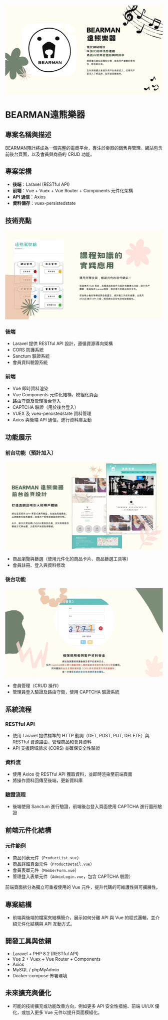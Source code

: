 ![image](https://github.com/appleDooog/bearman/blob/main/image/2.jpg)

# BEARMAN遠熊樂器

## 專案名稱與描述
BEARMAN預計將成為一個完整的電商平台，專注於樂器的銷售與管理。網站包含前後台頁面，以及會員與商品的 CRUD 功能。

## 專案架構
- **後端**：Laravel (RESTful API)
- **前端**：Vue + Vuex + Vue Router + Components 元件化架構
- **API 通信**：Axios
- **資料儲存**：vuex-persistedstate

## 技術亮點
![image](https://github.com/appleDooog/bearman/blob/main/image/5.jpg)
### 後端
- Laravel 提供 RESTful API 設計，遵循資源導向架構
- CORS 防護系統
- Sanctum 驗證系統
- 會員資料驗證系統

### 前端
- Vue 即時資料渲染
- Vue Components 元件化結構，模組化頁面
- 路由守衛及管理後台登入
- CAPTCHA 驗證（用於後台登入）
- VUEX 及 vuex-persistedstate 資料管理
- Axios 與後端 API 通信，進行資料庫互動

## 功能展示
### 前台功能（預計加入）
![image](https://github.com/appleDooog/bearman/blob/main/image/3.jpg)
- 商品瀏覽與篩選（使用元件化的商品卡片、商品篩選工具等）
- 會員註冊、登入與資料修改

### 後台功能
![image](https://github.com/appleDooog/bearman/blob/main/image/4.jpg)
- 會員管理（CRUD 操作）
- 管理員登入驗證及路由守衛，使用 CAPTCHA 驗證系統

## 系統流程
### RESTful API
- 使用 Laravel 提供標準的 HTTP 動詞（GET, POST, PUT, DELETE）與 RESTful 資源路由，管理商品和會員資料
- API 支援跨域請求 (CORS) 並確保安全性驗證

### 資料流
- 使用 Axios 從 RESTful API 獲取資料，並即時渲染至前端頁面
- 將操作資料回傳至後端，更新資料庫

### 驗證流程
- 後端使用 Sanctum 進行驗證，前端後台登入頁面使用 CAPTCHA 進行圖形驗證

## 前端元件化結構
### 元件範例
- 商品列表元件（`ProductList.vue`）
- 商品詳細頁面元件（`ProductDetail.vue`）
- 會員表單元件（`MemberForm.vue`）
- 管理登入表單元件（`AdminLogin.vue`，包含 CAPTCHA 驗證）

前端頁面拆分為獨立可重複使用的 Vue 元件，提升代碼的可維護性與可擴展性。

## 專案結構
- 前端與後端的檔案夾結構簡介，展示如何分離 API 與 Vue 的程式邏輯，並介紹元件化結構與 API 互動方式。

## 開發工具與依賴
- Laravel + PHP 8.2 (RESTful API)
- Vue 2 + Vuex + Vue Router + Components
- Axios
- MySQL / phpMyAdmin
- Docker-compose 佈署環境

## 未來擴充與優化
- 可能的技術擴充或功能改善方向，例如更多 API 安全性措施、前端 UI/UX 優化，或加入更多 Vue 元件以提升頁面模組化。
